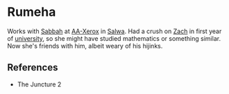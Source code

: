 # Rumeha
Works with [Sabbah](wiki/Person/Sabbah.md) at [AA-Xerox](wiki/Location/Commercial/AA-Xerox.md) in [Salwa](wiki/Location/Salwa.md). Had a crush on [Zach](wiki/Person/Zach.md) in first year of [university](wiki/Location/Education/Salwa%20University.md), so she might have studied mathematics or something similar. Now she's friends with him, albeit weary of his hijinks.

## References
- The Juncture 2

